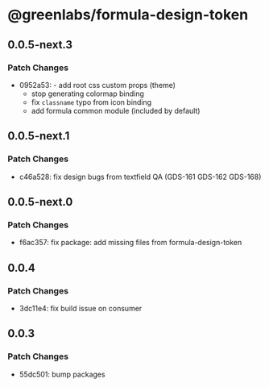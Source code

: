 # @greenlabs/formula-design-token

## 0.0.5-next.3

### Patch Changes

- 0952a53: - add root css custom props (theme)
  - stop generating colormap binding
  - fix `classname` typo from icon binding
  - add formula common module (included by default)

## 0.0.5-next.1

### Patch Changes

- c46a528: fix design bugs from textfield QA (GDS-161 GDS-162 GDS-168)

## 0.0.5-next.0

### Patch Changes

- f6ac357: fix package: add missing files from formula-design-token

## 0.0.4

### Patch Changes

- 3dc11e4: fix build issue on consumer

## 0.0.3

### Patch Changes

- 55dc501: bump packages
